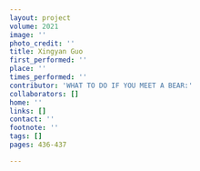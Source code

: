 ```yaml
---
layout: project
volume: 2021
image: ''
photo_credit: ''
title: Xingyan Guo
first_performed: ''
place: ''
times_performed: ''
contributor: 'WHAT TO DO IF YOU MEET A BEAR:'
collaborators: []
home: ''
links: []
contact: ''
footnote: ''
tags: []
pages: 436-437

---
```





